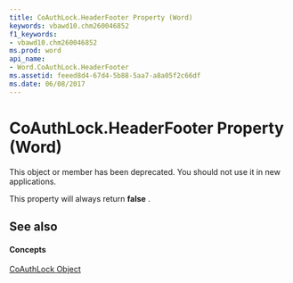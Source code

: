 ```yaml
---
title: CoAuthLock.HeaderFooter Property (Word)
keywords: vbawd10.chm260046852
f1_keywords:
- vbawd10.chm260046852
ms.prod: word
api_name:
- Word.CoAuthLock.HeaderFooter
ms.assetid: feeed8d4-67d4-5b88-5aa7-a8a05f2c66df
ms.date: 06/08/2017
---
```



# CoAuthLock.HeaderFooter Property (Word)

This object or member has been deprecated. You should not use it in new applications.

This property will always return  **false** .

## See also


#### Concepts


[CoAuthLock Object](Word.CoAuthLock.md)

